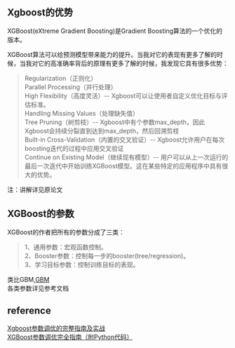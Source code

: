 ## Xgboost的优势
XGBoost(eXtreme Gradient Boosting)是Gradient Boosting算法的一个优化的版本。  

XGBoost算法可以给预测模型带来能力的提升。当我对它的表现有更多了解的时候，当我对它的高准确率背后的原理有更多了解的时候，我发现它具有很多优势：  
> Regularization（正则化）  
Parallel Processing（并行处理）  
High Flexibility（高度灵活）-- Xgboost可以让使用者自定义优化目标与评估标准。   
Handling Missing Values（处理缺失值）  
Tree Pruning（树剪枝）-- Xgboost中有个参数max_depth，因此Xgboost会持续分裂直到达到max_depth，然后回溯剪枝  
Built-in Cross-Validation（内置的交叉验证）-- Xgboost允许用户在每次boosting迭代的过程中应用交叉验证  
Continue on Existing Model（继续现有模型）-- 用户可以从上一次运行的最后一次迭代中开始训练XGBoost模型。这在某些特定的应用程序中具有很大的优势。

注：讲解详见原论文
## XGBoost的参数
XGBoost的作者把所有的参数分成了三类：   
> 1、通用参数：宏观函数控制。   
2、Booster参数：控制每一步的booster(tree/regression)。   
3、学习目标参数：控制训练目标的表现。 

类比GBM,[GBM](https://www.analyticsvidhya.com/blog/2016/02/complete-guide-parameter-tuning-gradient-boosting-gbm-python/)  
各类参数详见参考文档  

## reference
[Xgboost参数调优的完整指南及实战](https://blog.csdn.net/u010665216/article/details/78532619)  
[XGBoost参数调优完全指南（附Python代码）](https://blog.csdn.net/u010657489/article/details/51952785)
